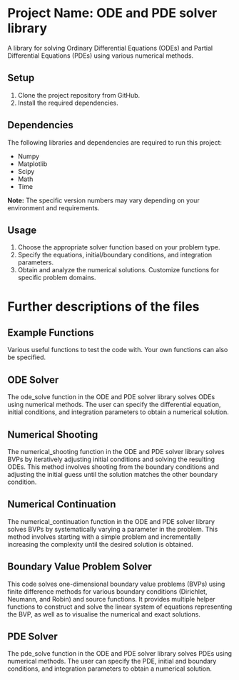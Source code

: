 # Project Name: ODE and PDE solver library
A library for solving Ordinary Differential Equations (ODEs) and Partial Differential Equations (PDEs) using various numerical methods.

## Setup

1. Clone the project repository from GitHub.
2. Install the required dependencies.

## Dependencies
The following libraries and dependencies are required to run this project:

- Numpy
- Matplotlib
- Scipy
- Math
- Time

**Note:** The specific version numbers may vary depending on your environment and requirements.

## Usage
1. Choose the appropriate solver function based on your problem type.
2. Specify the equations, initial/boundary conditions, and integration parameters.
3. Obtain and analyze the numerical solutions. Customize functions for specific problem domains.

# Further descriptions of the files

## Example Functions
Various useful functions to test the code with. Your own functions can also be specified. 

## ODE Solver
The ode_solve function in the ODE and PDE solver library solves ODEs using numerical methods. The user can specify the differential equation, initial conditions, and integration parameters to obtain a numerical solution.

## Numerical Shooting
The numerical_shooting function in the ODE and PDE solver library solves BVPs by iteratively adjusting initial conditions and solving the resulting ODEs. This method involves shooting from the boundary conditions and adjusting the initial guess until the solution matches the other boundary condition.

## Numerical Continuation
The numerical_continuation function in the ODE and PDE solver library solves BVPs by systematically varying a parameter in the problem. This method involves starting with a simple problem and incrementally increasing the complexity until the desired solution is obtained.

## Boundary Value Problem Solver
This code solves one-dimensional boundary value problems (BVPs) using finite difference methods for various boundary conditions (Dirichlet, Neumann, and Robin) and source functions. It provides multiple helper functions to construct and solve the linear system of equations representing the BVP, as well as to visualise the numerical and exact solutions.

## PDE Solver
The pde_solve function in the ODE and PDE solver library solves PDEs using numerical methods. The user can specify the PDE, initial and boundary conditions, and integration parameters to obtain a numerical solution.